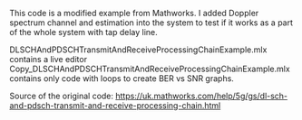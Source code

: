 This code is a modified example from Mathworks. I added Doppler spectrum channel and estimation into the system to test if it works as a part of the whole system with tap delay line.

DLSCHAndPDSCHTransmitAndReceiveProcessingChainExample.mlx contains a live editor
Copy_DLSCHAndPDSCHTransmitAndReceiveProcessingChainExample.mlx contains only code with loops to create BER vs SNR graphs.

Source of the original code: https://uk.mathworks.com/help/5g/gs/dl-sch-and-pdsch-transmit-and-receive-processing-chain.html
